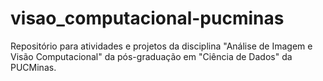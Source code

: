 # visao_computacional-pucminas
Repositório para atividades e projetos da disciplina "Análise de Imagem e Visão Computacional" da pós-graduação em "Ciência de Dados" da PUCMinas.
